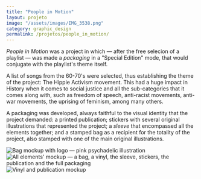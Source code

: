 ```yaml
---
title: "People in Motion"
layout: projeto
image: "/assets/images/IMG_3538.png"
category: graphic_design
permalink: /projetos/people_in_motion/
---
```

        
<p><em>People in Motion</em> was a project in which — after the free selecion of a playlist — was made a <em>packaging</em> in a "Special Edition" mode, that would conjugate with the playlist's theme itself.</p>

<p>A list of songs from the 60-70's were selected, thus establishing the theme of the project: The Hippie Activism movement. This had a huge impact in History when it comes to social justice and all the sub-categories that it comes along with, such as freedom of speech, anti-racist movements, anti-war movements, the uprising of feminism, among many others. </p>

<p>A packaging was developed, always faithful to the visual identity that the project demanded: a printed publication; stickers with several original illustrations that represented the project; a <em>sleeve</em> that encompassed all the elements together; and a stamped bag as a recipient for the totality of the project, also stamped with one of the main original illustrations.</p>

<img src="{{site.baseurl}}/assets/images/IMG_3538.png" alt="Bag mockup with logo — pink psychadelic illustration" title="Bag mockup with logo — pink psychadelic illustration">

<img src="{{site.baseurl}}/assets/images/IMG_3558.png" alt="All elements' mockup — a bag, a vinyl, the sleeve, stickers, the publication and the full packaging" title="All elements' mockup — a bag, a vinyl, the sleeve, stickers, the publication and the full packaging">

<img src="{{site.baseurl}}/assets/images/IMG_3567.png" alt="Vinyl and publication mockup" title="Vinyl and publication mockup">